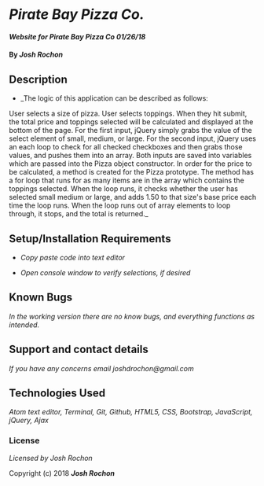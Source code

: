 # _Pirate Bay Pizza Co._

#### _Website for Pirate Bay Pizza Co 01/26/18_

#### By _**Josh Rochon**_

## Description

* _The logic of this application can be described as follows:

User selects a size of pizza. User selects toppings. When they hit submit, the total price and toppings selected will be calculated and displayed at the bottom of the page. For the first input, jQuery simply grabs the value of the select element of small, medium, or large. For the second input, jQuery uses an each loop to check for all checked checkboxes and then grabs those values, and pushes them into an array. Both inputs are saved into variables which are passed into the Pizza object constructor. In order for the price to be calculated, a method is created for the Pizza prototype. The method has a for loop that runs for as many items are in the array which contains the toppings selected. When the loop runs, it checks whether the user has selected small medium or large, and adds 1.50 to that size's base price each time the loop runs. When the loop runs out of array elements to loop through, it stops, and the total is returned._

## Setup/Installation Requirements

* _Copy paste code into text editor_

* _Open console window to verify selections, if desired_

## Known Bugs

_In the working version there are no know bugs, and everything functions as intended._

## Support and contact details

_If you have any concerns email joshdrochon@gmail.com_

## Technologies Used

_Atom text editor, Terminal, Git, Github, HTML5, CSS, Bootstrap, JavaScript, jQuery, Ajax_

### License

*Licensed by Josh Rochon*

Copyright (c) 2018 **_Josh Rochon_**
